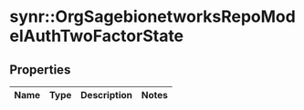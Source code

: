 # synr::OrgSagebionetworksRepoModelAuthTwoFactorState


## Properties
Name | Type | Description | Notes
------------ | ------------- | ------------- | -------------



